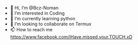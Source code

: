 - 👋 Hi, I’m @Bcz-Noman
- 👀 I’m interested in Coding
- 🌱 I’m currently learning python
- 💞️ I’m looking to collaborate on Termux
- 📫 How to reach me https://www.facebook.com/iHave.missed.your.TOUCH.xD
<!---
Bcz-Noman/Bcz-Noman is a ✨ special ✨ repository because its `README.md` (this file) appears on your GitHub profile.
You can click the Preview link to take a look at your changes.
--->
